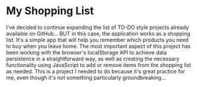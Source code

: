 # My Shopping List
I've decided to continue expanding the list of TO-DO style projects already available on GitHub... BUT in this case, the application works as a shopping list. It's a simple app that will help you remember which products you need to buy when you leave home. The most important aspect of this project has been working with the browser's localStorage API to achieve data persistence in a straightforward way, as well as creating the necessary functionality using JavaScript to add or remove items from the shopping list as needed. This is a project I needed to do because it's great practice for me, even though it's not something particularly groundbreaking...
